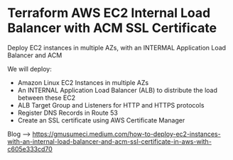 # Terraform AWS EC2 Internal Load Balancer with ACM SSL Certificate
Deploy EC2 instances in multiple AZs, with an INTERMAL Application Load Balancer and ACM

We will deploy:

* Amazon Linux EC2 Instances in multiple AZs
* An INTERNAL Application Load Balancer (ALB) to distribute the load between these EC2
* ALB Target Group and Listeners for HTTP and HTTPS protocols
* Register DNS Records in Route 53
* Create an SSL certificate using AWS Certificate Manager

Blog --> https://gmusumeci.medium.com/how-to-deploy-ec2-instances-with-an-internal-load-balancer-and-acm-ssl-certificate-in-aws-with-c605e333cd70
